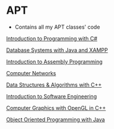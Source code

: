 # APT
* Contains all my APT classes' code

<a href="https://github.com/apt/apt1030">Introduction to Programming with C#</a>

<a href="https://github.com/apt/apt1050">Database Systems with Java and XAMPP</a>

<a href="https://github.com/apt/apt2022">Introduction to Assembly Programming</a>

<a href="https://github.com/apt/apt2055">Computer Networks</a>

<a href="https://github.com/olivernjeru/apt/tree/main/apt2060">Data Structures & Algorithms with C++</a>

<a href="https://github.com/olivernjeru/apt/tree/main/apt2080">Introduction to Software Engineering</a>

<a href="https://github.com/olivernjeru/apt/tree/main/APT2090/Assignments">Computer Graphics with OpenGL in C++</a>

<a href="https://github.com/olivernjeru/apt/tree/main/apt3040/NetBeansProjects/OOPwithJava/build/classes/oopwithjava">Object Oriented Programming with Java</a>

